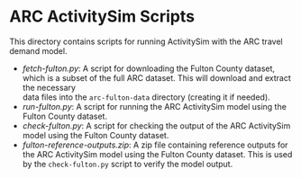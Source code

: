 # ARC ActivitySim Scripts

This directory contains scripts for running ActivitySim with the ARC travel demand model.

- *fetch-fulton.py*: A script for downloading the Fulton County dataset, which is
    a subset of the full ARC dataset.  This will download and extract the necessary  
    data files into the `arc-fulton-data` directory (creating it if needed).
- *run-fulton.py*: A script for running the ARC ActivitySim model using the 
    Fulton County dataset.
- *check-fulton.py*: A script for checking the output of the ARC ActivitySim 
    model using the Fulton County dataset.
- *fulton-reference-outputs.zip*: A zip file containing reference outputs for the 
    ARC ActivitySim model using the Fulton County dataset.  This is used by the 
    `check-fulton.py` script to verify the model output.
